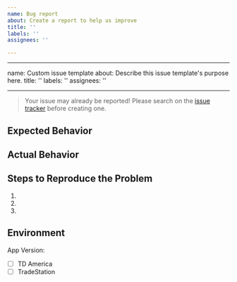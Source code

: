 ```yaml
---
name: Bug report
about: Create a report to help us improve
title: ''
labels: ''
assignees: ''

---
```


---
name: Custom issue template
about: Describe this issue template's purpose here.
title: ''
labels: ''
assignees: ''

---

> Your issue may already be reported! Please search on the [issue tracker](https://github.com/jrhurley2/TDInterface-Public/issues) before creating one.

## Expected Behavior


## Actual Behavior


## Steps to Reproduce the Problem

  1.
  1.
  1.

## Environment
App Version: 
  - [ ] TD America
  - [ ] TradeStation
